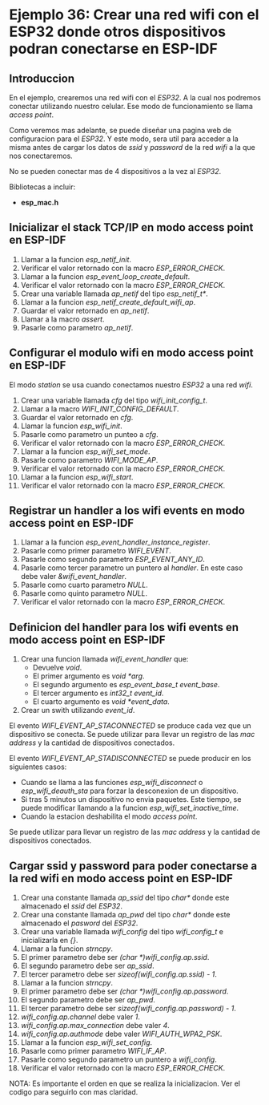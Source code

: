 # Ejemplo 36: Crear una red wifi con el ESP32 donde otros dispositivos podran conectarse en ESP-IDF

## Introduccion

En el ejemplo, crearemos una red wifi con el _ESP32_. A la cual nos podremos conectar utilizando nuestro celular. Ese modo de funcionamiento se llama _access point_.

Como veremos mas adelante, se puede diseñar una pagina web de configuracion para el _ESP32_. Y este modo, sera util para acceder a la misma antes de cargar los datos de _ssid_ y _password_ de la red _wifi_ a la que nos conectaremos.

No se pueden conectar mas de 4 dispositivos a la vez al _ESP32_.

Bibliotecas a incluir:

- **esp_mac.h**

## Inicializar el stack TCP/IP en modo access point en ESP-IDF

1. Llamar a la funcion _esp_netif_init_.
2. Verificar el valor retornado con la macro _ESP_ERROR_CHECK_.
3. Llamar a la funcion _esp_event_loop_create_default_.
4. Verificar el valor retornado con la macro _ESP_ERROR_CHECK_.
5. Crear una variable llamada _ap_netif_ del tipo _esp_netif_t\*_.
6. Llamar a la funcion _esp_netif_create_default_wifi_ap_.
7. Guardar el valor retornado en _ap_netif_.
8. Llamar a la macro _assert_.
9. Pasarle como parametro _ap_netif_.

## Configurar el modulo wifi en modo access point en ESP-IDF

El modo _station_ se usa cuando conectamos nuestro _ESP32_ a una red _wifi_.

1. Crear una variable llamada _cfg_ del tipo _wifi_init_config_t_.
2. Llamar a la macro _WIFI_INIT_CONFIG_DEFAULT_.
3. Guardar el valor retornado en _cfg_.
4. Llamar la funcion _esp_wifi_init_.
5. Pasarle como parametro un punteo a _cfg_.
6. Verificar el valor retornado con la macro _ESP_ERROR_CHECK_.
7. Llamar a la funcion _esp_wifi_set_mode_.
8. Pasarle como parametro _WIFI_MODE_AP_.
9. Verificar el valor retornado con la macro _ESP_ERROR_CHECK_.
10. Llamar a la funcion _esp_wifi_start_.
11. Verificar el valor retornado con la macro _ESP_ERROR_CHECK_.

## Registrar un handler a los wifi events en modo access point en ESP-IDF

1. Llamar a la funcion _esp_event_handler_instance_register_.
2. Pasarle como primer parametro _WIFI_EVENT_.
3. Pasarle como segundo parametro _ESP_EVENT_ANY_ID_.
4. Pasarle como tercer parametro un puntero al _handler_. En este caso debe valer _&wifi_event_handler_.
5. Pasarle como cuarto parametro _NULL_.
6. Pasarle como quinto parametro _NULL_.
7. Verificar el valor retornado con la macro _ESP_ERROR_CHECK_.

## Definicion del handler para los wifi events en modo access point en ESP-IDF

1. Crear una funcion llamada _wifi_event_handler_ que:
   - Devuelve _void_.
   - El primer argumento es _void \*arg_.
   - El segundo argumento es _esp_event_base_t event_base_.
   - El tercer argumento es _int32_t event_id_.
   - El cuarto argumento es _void \*event_data_.
2. Crear un swith utilizando _event_id_.

El evento _WIFI_EVENT_AP_STACONNECTED_ se produce cada vez que un dispositivo se conecta. Se puede utilizar para llevar un registro de las _mac address_ y la cantidad de dispositivos conectados.

El evento _WIFI_EVENT_AP_STADISCONNECTED_ se puede producir en los siguientes casos:

- Cuando se llama a las funciones _esp_wifi_disconnect_ o _esp_wifi_deauth_sta_ para forzar la desconexion de un dispositivo.
- Si tras 5 minutos un dispositivo no envia paquetes. Este tiempo, se puede modificar llamando a la funcion _esp_wifi_set_inactive_time_.
- Cuando la estacion deshabilita el modo _access point_.

Se puede utilizar para llevar un registro de las _mac address_ y la cantidad de dispositivos conectados.

## Cargar ssid y password para poder conectarse a la red wifi en modo access point en ESP-IDF

1. Crear una constante llamada _ap_ssid_ del tipo _char\*_ donde este almacenado el _ssid_ del _ESP32_.
2. Crear una constante llamada _ap_pwd_ del tipo _char\*_ donde este almacenado el _pasword_ del _ESP32_.
3. Crear una variable llamada _wifi_config_ del tipo _wifi_config_t_ e inicializarla en _{}_.
4. Llamar a la funcion _strncpy_.
5. El primer parametro debe ser _(char \*)wifi_config.ap.ssid_.
6. El segundo parametro debe ser _ap_ssid_.
7. El tercer parametro debe ser _sizeof(wifi_config.ap.ssid) - 1_.
8. Llamar a la funcion _strncpy_.
9. El primer parametro debe ser _(char \*)wifi_config.ap.password_.
10. El segundo parametro debe ser _ap_pwd_.
11. El tercer parametro debe ser _sizeof(wifi_config.ap.password) - 1_.
12. _wifi_config.ap.channel_ debe valer _1_.
13. _wifi_config.ap.max_connection_ debe valer _4_.
14. _wifi_config.ap.authmode_ debe valer _WIFI_AUTH_WPA2_PSK_.
15. Llamar a la funcion _esp_wifi_set_config_.
16. Pasarle como primer parametro _WIFI_IF_AP_.
17. Pasarle como segundo parametro un puntero a _wifi_config_.
18. Verificar el valor retornado con la macro _ESP_ERROR_CHECK_.

NOTA: Es importante el orden en que se realiza la inicializacion. Ver el codigo para seguirlo con mas claridad.

